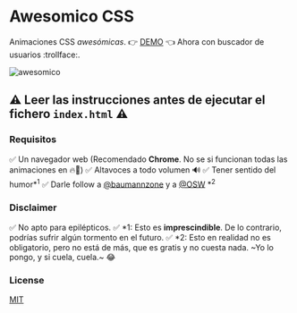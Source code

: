 # Awesomico CSS
Animaciones CSS _awesómicas_. 👉 [DEMO](https://baumannzone.github.io/awesomico-css/) 👈 Ahora con buscador de usuarios :trollface:.

![awesomico](awesomico.gif)

## :warning: Leer las instrucciones antes de ejecutar el fichero `index.html` :warning:

### Requisitos
:white_check_mark: Un navegador web (Recomendado **Chrome**. No se si funcionan todas las animaciones en :fire:🦊)
:white_check_mark: Altavoces a todo volumen 🔊
:white_check_mark: Tener sentido del humor*<sup>1</sup>
:white_check_mark: Darle follow a [@baumannzone](https://twitter.com/baumannzone) y a [@OSW](https://twitter.com/os_weekends) *<sup>2</sup>

### Disclaimer
:white_check_mark: No apto para epilépticos.
:white_check_mark: \*1: Esto es **imprescindible**. De lo contrario, podrías sufrir algún tormento en el futuro.
:white_check_mark: \*2: Esto en realidad no es obligatorio, pero no está de más, que es gratis y no cuesta nada. ~Yo lo pongo, y si cuela, cuela.~ :joy:  

### License
[MIT](LICENSE)
